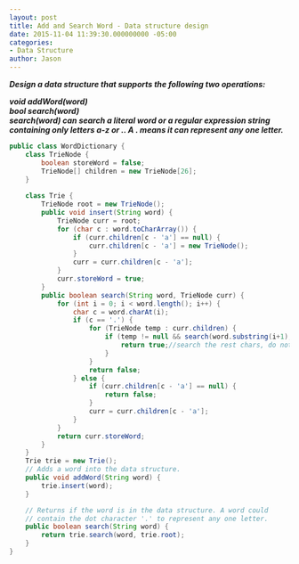 ```yaml
---
layout: post
title: Add and Search Word - Data structure design
date: 2015-11-04 11:39:30.000000000 -05:00
categories:
- Data Structure
author: Jason
---
```

<p><strong><em>Design a data structure that supports the following two operations:<br />

void addWord(word)<br />
bool search(word)<br />
search(word) can search a literal word or a regular expression string containing only letters a-z or .. A . means it can represent any one letter.</em></strong></p>
``` java
public class WordDictionary {
    class TrieNode {
        boolean storeWord = false;
        TrieNode[] children = new TrieNode[26];
    }
    
    class Trie {
        TrieNode root = new TrieNode();
        public void insert(String word) {
            TrieNode curr = root;
            for (char c : word.toCharArray()) {
                if (curr.children[c - 'a'] == null) {
                    curr.children[c - 'a'] = new TrieNode();
                }
                curr = curr.children[c - 'a'];
            }
            curr.storeWord = true;
        }
        public boolean search(String word, TrieNode curr) {
            for (int i = 0; i < word.length(); i++) {
                char c = word.charAt(i);
                if (c == '.') {
                    for (TrieNode temp : curr.children) {
                        if (temp != null && search(word.substring(i+1), temp)) {
                            return true;//search the rest chars, do not start from beginning
                        }
                    }
                    return false;
                } else {
                    if (curr.children[c - 'a'] == null) {
                        return false;
                    }
                    curr = curr.children[c - 'a'];
                }                
            }
            return curr.storeWord;
        }
    }
    Trie trie = new Trie();
    // Adds a word into the data structure.
    public void addWord(String word) {
        trie.insert(word);
    }

    // Returns if the word is in the data structure. A word could
    // contain the dot character '.' to represent any one letter.
    public boolean search(String word) {
        return trie.search(word, trie.root);
    }
}
```
